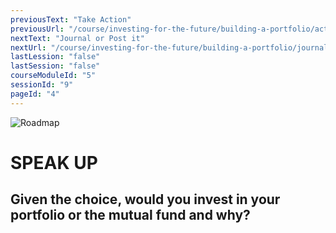 ```yaml
---
previousText: "Take Action"
previousUrl: "/course/investing-for-the-future/building-a-portfolio/activities"
nextText: "Journal or Post it"
nextUrl: "/course/investing-for-the-future/building-a-portfolio/journal-or-post-it"
lastLession: "false"
lastSession: "false"
courseModuleId: "5"
sessionId: "9"
pageId: "4"
---
```



![Roadmap](/assets/img/lets-talk-about-it.png)
# SPEAK UP

## Given the choice, would you invest in your portfolio or the mutual fund and why?
<sparkle-feed-post assignment-name="Given the choice, would you invest in your portfolio or the mutual fund and why?" ></sparkle-feed-post>
